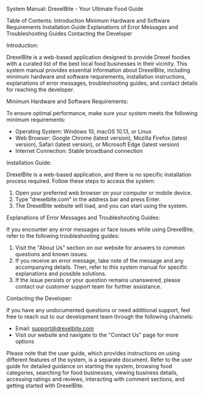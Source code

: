 System Manual: DrexelBite - Your Ultimate Food Guide

Table of Contents:
Introduction
Minimum Hardware and Software Requirements
Installation Guide
Explanations of Error Messages and Troubleshooting Guides
Contacting the Developer

Introduction:

DrexelBite is a web-based application designed to provide Drexel foodies with a curated list of the best local food businesses in their vicinity. This system manual provides essential information about DrexelBite, including minimum hardware and software requirements, installation instructions, explanations of error messages, troubleshooting guides, and contact details for reaching the developer.

Minimum Hardware and Software Requirements:

To ensure optimal performance, make sure your system meets the following minimum requirements:

- Operating System: Windows 10, macOS 10.13, or Linux
- Web Browser: Google Chrome (latest version), Mozilla Firefox (latest version), Safari (latest version), or Microsoft Edge (latest version)
- Internet Connection: Stable broadband connection

Installation Guide:

DrexelBite is a web-based application, and there is no specific installation process required. Follow these steps to access the system:

1. Open your preferred web browser on your computer or mobile device.
2. Type "drexelbite.com" in the address bar and press Enter.
3. The DrexelBite website will load, and you can start using the system.

Explanations of Error Messages and Troubleshooting Guides:

If you encounter any error messages or face issues while using DrexelBite, refer to the following troubleshooting guides:

1. Visit the "About Us" section on our website for answers to common questions and known issues.
2. If you receive an error message, take note of the message and any accompanying details. Then, refer to this system manual for specific explanations and possible solutions.
3. If the issue persists or your question remains unanswered, please contact our customer support team for further assistance.

Contacting the Developer:

If you have any undocumented questions or need additional support, feel free to reach out to our development team through the following channels:

- Email: support@drexelbite.com
- Visit our website and navigate to the "Contact Us" page for more options

Please note that the user guide, which provides instructions on using different features of the system, is a separate document. Refer to the user guide for detailed guidance on starting the system, browsing food categories, searching for food businesses, viewing business details, accessing ratings and reviews, interacting with comment sections, and getting started with DrexelBite.
